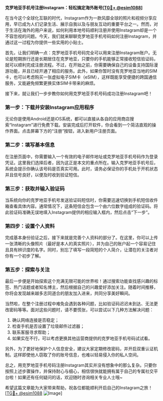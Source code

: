 **克罗地亚手机号注册Instagram：轻松搞定海外账号[[TG💪+ @esim1088](https://t.me/s/esim1088)]**

在当今这个全球化互联的时代，Instagram作为一款风靡全球的照片和视频分享应用，早已成为人们记录生活、展示自我以及与朋友互动的重要平台之一。然而，对于生活在海外的用户来说，如何利用本地号码顺利注册并使用Instagram却是一个不容忽视的问题。今天，我们就来聊聊克罗地亚手机号码如何注册Instagram，并通过这一过程为你提供一些实用的小贴士。

首先，让我们明确一点：克罗地亚手机号码完全可以用来注册Instagram账户。无论是短期旅行还是长期居住在克罗地亚，只要你的手机能够正常接收短信验证码，就可以顺利完成注册流程。不过，在开始之前，你需要确保自己的设备支持国际漫游功能，并且已经开通了相应的服务。此外，如果你暂时没有克罗地亚当地的SIM卡，也可以考虑购买一张虚拟电子SIM卡（eSIM），这样既能享受便捷的跨国通信服务，又能避免频繁更换实体SIM卡带来的麻烦。

接下来，就让我们一步步教你如何用克罗地亚手机号码成功注册Instagram吧！

### 第一步：下载并安装Instagram应用程序

无论你是使用Android还是iOS系统，都可以直接从各自的应用商店搜索“Instagram”进行免费下载。安装完成后打开软件，你会看到一个简洁直观的操作界面。点击屏幕下方的“注册”按钮，进入新用户注册页面。

### 第二步：填写基本信息

在注册页面中，你需要输入一个有效的电子邮件地址或克罗地亚手机号码作为登录凭证。这里我们选择后者，因为这正是本文的重点所在。输入克罗地亚手机号后，系统会提示你确认该号码是否真实可用。此时，请务必保证你的手机处于开机状态并且信号良好，以便及时收到验证短信。

### 第三步：获取并输入验证码

当系统向你的克罗地亚手机号发送验证码短信时，你需要迅速切换到手机短信收件箱查看具体内容。通常情况下，这条短信会包含一个由六位数字组成的验证码。将此验证码准确无误地填入Instagram提供的相应输入框内，然后点击“下一步”。

### 第四步：设置个人资料

完成基本身份验证之后，接下来就是完善个人资料的部分了。在这里，你可以上传一张清晰的头像照片（最好是本人的真实照片），并为自己的账户起一个容易记住且具有辨识度的名字。同时，别忘了填写一段简短的个人简介，让潜在的关注者对你有一个初步了解。

### 第五步：探索与关注

最后一步便是开始探索这个充满无限可能的世界啦！通过搜索功能查找感兴趣的标签、热门话题或者知名博主，然后根据自己的兴趣爱好添加关注。随着时间推移，你将会发现越来越多志同道合的朋友加入进来，共同分享美好瞬间。

当然啦，在整个注册过程中难免会遇到各种问题，比如验证码迟迟未到达、无法更改密码等等。面对这些问题时，请不要慌张，可以尝试以下几种方法解决问题：

1. 确认网络连接是否稳定；
2. 检查手机是否设置了垃圾邮件过滤器；
3. 联系客服寻求帮助；
4. 如果实在不行，可以考虑更换其他运营商提供的克罗地亚手机号码试试看。

另外，为了更好地保护个人信息安全，建议大家定期修改密码，并开启双重认证机制。这样即使他人窃取了你的账号信息，也难以轻易侵入你的私人空间。

总之，用克罗地亚手机号码注册Instagram其实并没有想象中的那么复杂。只要你按照上述步骤操作，并保持耐心与细心，相信很快就能拥有属于自己的专属社交平台啦！如果还有任何疑问的话，欢迎随时咨询相关专业人士哦~

希望这篇文章能为大家带来帮助，祝各位都能顺利开启自己的Instagram之旅！[[TG💪+ @esim1088](https://t.me/s/esim1088) ![Image](https://i.postimg.cc/4NQfJmqS/Snipaste-2025-05-13-00-14-12.png)]
